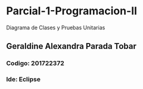 # Parcial-1-Programacion-II
Diagrama de Clases y Pruebas Unitarias
## Geraldine Alexandra Parada Tobar
### Codigo: 201722372
### Ide: Eclipse
